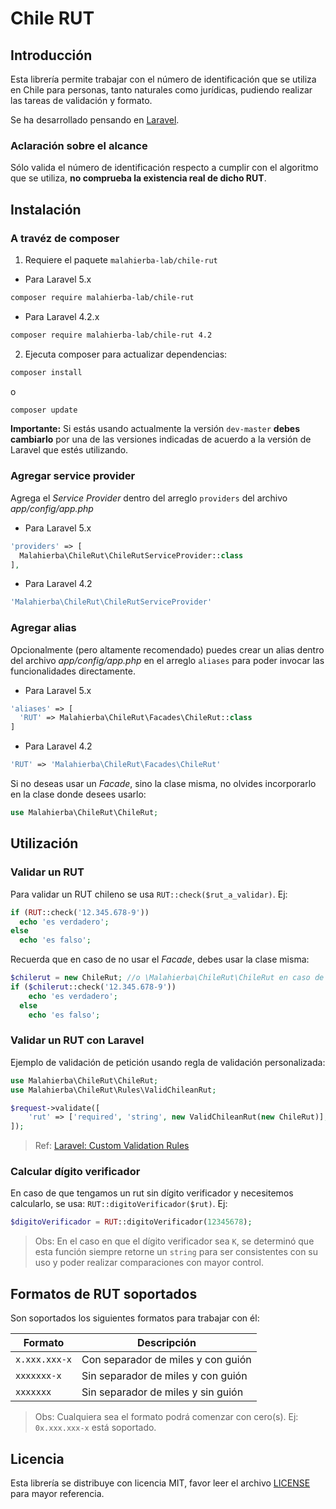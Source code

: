 # Chile RUT

## Introducción

Esta librería permite trabajar con el número de identificación que se utiliza en Chile para personas, tanto naturales como jurídicas, pudiendo realizar las tareas de validación y formato.

Se ha desarrollado pensando en [Laravel](https://laravel.com).

### Aclaración sobre el alcance

Sólo valida el número de identificación respecto a cumplir con el algoritmo que se utiliza, **no comprueba la existencia real de dicho RUT**.

## Instalación

### A travéz de composer

1. Requiere el paquete `malahierba-lab/chile-rut`

  * Para Laravel 5.x
```bash
composer require malahierba-lab/chile-rut
```

  * Para Laravel 4.2.x
```bash
composer require malahierba-lab/chile-rut 4.2
```

2. Ejecuta composer para actualizar dependencias:
```bash
composer install
```
   o
```bash
composer update
```

**Importante:** Si estás usando actualmente la versión `dev-master` **debes cambiarlo** por una de las versiones indicadas de acuerdo a la versión de Laravel que estés utilizando.

### Agregar service provider

Agrega el *Service Provider* dentro del arreglo `providers` del archivo *app/config/app.php*

* Para Laravel 5.x
```php
'providers' => [
  Malahierba\ChileRut\ChileRutServiceProvider::class
],
```
* Para Laravel 4.2
```php
'Malahierba\ChileRut\ChileRutServiceProvider'  
```

### Agregar alias

Opcionalmente (pero altamente recomendado) puedes crear un alias dentro del archivo *app/config/app.php* en el arreglo `aliases` para poder invocar las funcionalidades directamente.

* Para Laravel 5.x
```php
'aliases' => [
  'RUT' => Malahierba\ChileRut\Facades\ChileRut::class  
]
```
* Para Laravel 4.2
```php
'RUT' => 'Malahierba\ChileRut\Facades\ChileRut'
```

Si no deseas usar un _Facade_, sino la clase misma, no olvides incorporarlo en la clase donde desees usarlo:

```php
use Malahierba\ChileRut\ChileRut;
```

## Utilización

### Validar un RUT

Para validar un RUT chileno se usa `RUT::check($rut_a_validar)`. Ej:

```php
if (RUT::check('12.345.678-9'))
  echo 'es verdadero';
else
  echo 'es falso';
```

Recuerda que en caso de no usar el _Facade_, debes usar la clase misma:

```php
$chilerut = new ChileRut; //o \Malahierba\ChileRut\ChileRut en caso de que no hayas importado la clase
if ($chilerut::check('12.345.678-9'))
    echo 'es verdadero';
  else
    echo 'es falso';
```

### Validar un RUT con Laravel

Ejemplo de validación de petición usando regla de validación personalizada:

```php
use Malahierba\ChileRut\ChileRut;
use Malahierba\ChileRut\Rules\ValidChileanRut;

$request->validate([
    'rut' => ['required', 'string', new ValidChileanRut(new ChileRut)],
]);
```

> Ref: [Laravel: Custom Validation Rules](https://laravel.com/docs/validation#custom-validation-rules)

### Calcular dígito verificador

En caso de que tengamos un rut sin dígito verificador y necesitemos calcularlo, se usa: `RUT::digitoVerificador($rut)`. Ej:

```php
$digitoVerificador = RUT::digitoVerificador(12345678);
```

> Obs: En el caso en que el dígito verificador sea `K`, se determinó que esta función siempre retorne un `string` para ser consistentes con su uso y poder realizar comparaciones con mayor control.

## Formatos de RUT soportados

Son soportados los siguientes formatos para trabajar con él:

| Formato     | Descripción                        |
|-------------|------------------------------------|
|`x.xxx.xxx-x`| Con separador de miles y con guión |
|`xxxxxxx-x`  | Sin separador de miles y con guión |
|`xxxxxxx`    | Sin separador de miles y sin guión |

> Obs: Cualquiera sea el formato podrá comenzar con cero(s). Ej: `0x.xxx.xxx-x` está soportado.

## Licencia

Esta librería se distribuye con licencia MIT, favor leer el archivo [LICENSE](LICENSE) para mayor referencia.
